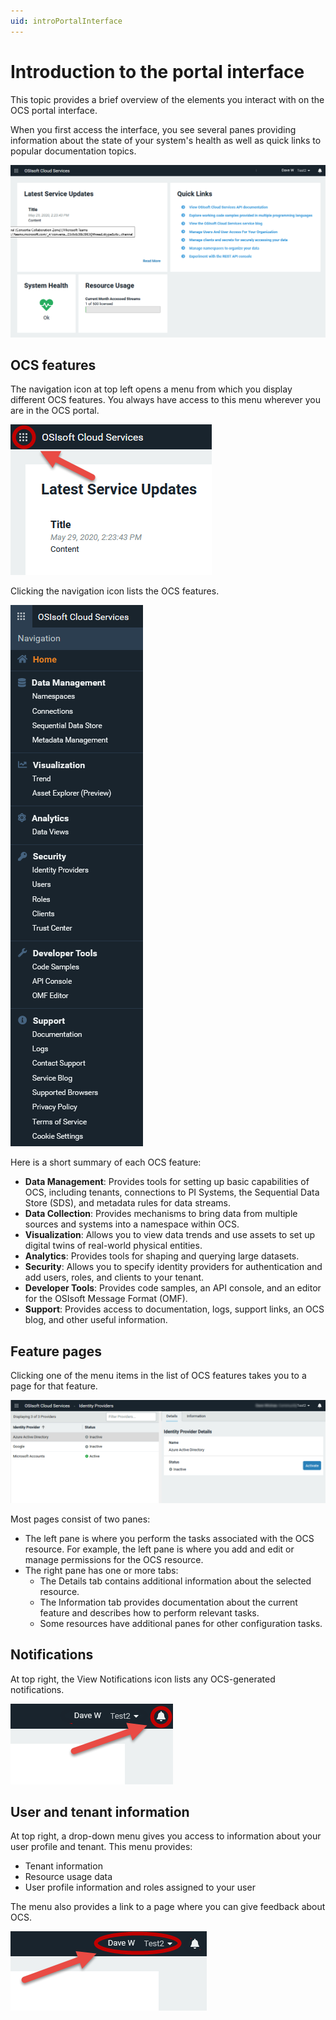 ```yaml
---
uid: introPortalInterface
---
```


# Introduction to the portal interface

This topic provides a brief overview of the elements you interact with on the OCS portal interface.

When you first access the interface, you see several panes providing information about the state of your system's health as well as quick links to popular documentation topics.

![Portal interface](../images/portal-interface.png "OCS portal interface")

## OCS features

The navigation icon at top left opens a menu from which you display different OCS features. You always have access to this menu wherever you are in the OCS portal.

![Menu icon](../images/menu-icon.png "Menu icon")

Clicking the navigation icon lists the OCS features.

![Feature menu](../images/feature-menu.png "Feature menu")

Here is a short summary of each OCS feature:

- **Data Management**: Provides tools for setting up basic capabilities of OCS, including tenants, connections to PI Systems, the Sequential Data Store (SDS), and metadata rules for data streams.
- **Data Collection**: Provides mechanisms to bring data from multiple sources and systems into a namespace within OCS.
- **Visualization**: Allows you to view data trends and use assets to set up digital twins of real-world physical entities.
- **Analytics**: Provides tools for shaping and querying large datasets.
- **Security**: Allows you to specify identity providers for authentication and add users, roles, and clients to your tenant.
- **Developer Tools**: Provides code samples, an API console, and an editor for the OSIsoft Message Format (OMF).
- **Support**: Provides access to documentation, logs, support links, an OCS blog, and other useful information.

## Feature pages

Clicking one of the menu items in the list of OCS features takes you to a page for that feature.

![Feature details](../images/feature-details.png "Feature details")

Most pages consist of two panes:

- The left pane is where you perform the tasks associated with the OCS resource. For example, the left pane is where you add and edit or manage permissions for the OCS resource.
- The right pane has one or more tabs:   
  - The Details tab contains additional information about the selected resource.
  -  The Information tab provides documentation about the current feature and describes how to perform relevant tasks.
  - Some resources have additional panes for other configuration tasks.

## Notifications

At top right, the View Notifications icon lists any OCS-generated notifications.

![Notifications icon](../images/notifications-icon.png "Menu icon")

## User and tenant information

At top right, a drop-down menu gives you access to information about your user profile and tenant. This menu provides:

- Tenant information
- Resource usage data
- User profile information and roles assigned to your user

The menu also provides a link to a page where you can give feedback about OCS.

![User and tenant information](../images/user-and-tenant.png "User and tenant information")
